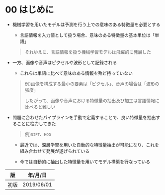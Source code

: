 00 はじめに
==========

* 機械学習を用いたモデルは予測を行う上での意味のある特徴量を必要とする

  * 言語情報を入力値として扱う場合、意味のある特徴量の基本単位は「単語」

  > それゆえに、言語情報を扱う機械学習モデルは飛躍的に発展した

* 一方、画像や音声はピクセルや波形として記録される

  * これらは単語に比べて意味のある情報を殆ど持っていない

  > 例)画像を構成する最小の要素は「ピクセル」、音声の場合は「波形の強度」
  >
  > したがって、画像や音声における特徴量の抽出及び加工は言語情報に比べると難しい

* 問題に合わせたパイプラインを手動で定義することで、良い特徴量を抽出することに柱力してきた

  > 例)`SIFT`、`HOG`

  * 最近では、深層学習を用いた自動的な特徴量抽出が可能になり、これを組み合わせて発展が遂げられている

  * 今では自動的に抽出した特徴量を用いてモデル構築を行なっている



| 版   | 年/月/日   |
| ---- | ---------- |
| 初版 | 2019/06/01 |
